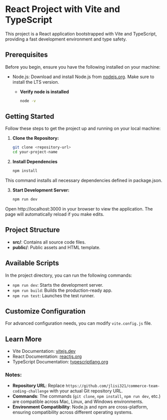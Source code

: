 # React Project with Vite and TypeScript

This project is a React application bootstrapped with Vite and TypeScript, providing a fast development environment and type safety.

## Prerequisites

Before you begin, ensure you have the following installed on your machine:

- Node.js: Download and install Node.js from [nodejs.org](https://nodejs.org/). Make sure to install the LTS version.
  - **Verify node is installed**

     ```bash
     node -v

## Getting Started

Follow these steps to get the project up and running on your local machine:

1. **Clone the Repository:**

   ```bash
   git clone <repository-url>
   cd your-project-name

2. **Install Dependencies**

   ```bash
   npm install

This command installs all necessary dependencies defined in package.json.

3. **Start Development Server:**

   ```bash
   npm run dev

Open http://localhost:3000 in your browser to view the application. The page will automatically reload if you make edits.

## Project Structure

- **src/**: Contains all source code files.
- **public/**: Public assets and HTML template.

## Available Scripts

In the project directory, you can run the following commands:

- `npm run dev`: Starts the development server.
- `npm run build`: Builds the production-ready app.
- `npm run test`: Launches the test runner.

## Customize Configuration

For advanced configuration needs, you can modify `vite.config.js` file.

## Learn More

- Vite Documentation: [vitejs.dev](https://vitejs.dev/)
- React Documentation: [reactjs.org](https://reactjs.org/)
- TypeScript Documentation: [typescriptlang.org](https://www.typescriptlang.org/)


### Notes:

- **Repository URL**: Replace `https://github.com/jlisi321/commerce-team-coding-challenge` with your actual Git repository URL.
- **Commands**: The commands (`git clone`, `npm install`, `npm run dev`, etc.) are compatible across Mac, Linux, and Windows environments.
- **Environment Compatibility**: Node.js and npm are cross-platform, ensuring compatibility across different operating systems.
